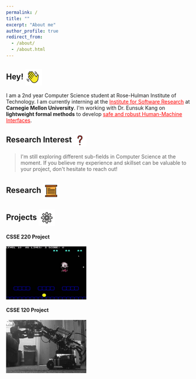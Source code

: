 ```yaml
---
permalink: /
title: ""
excerpt: "About me"
author_profile: true
redirect_from: 
  - /about/
  - /about.html
---
```

## Hey! 	<img src = "images/wavinghand.png" width = "45" height = "45" style="vertical-align:middle">

I am a 2nd year Computer Science student at Rose-Hulman Institute of Technology. I am currently interning at the <a href="https://www.cmu.edu/scs/isr/reuse/index.html" style="color:red">Institute for Software Research</a> at **Carnegie Mellon University**.
I'm working with Dr. Eunsuk Kang on **lightweight formal methods** to develop <a href="https://www.nsf.gov/awardsearch/showAward?AWD_ID=1918140&HistoricalAwards=false" style="color:red">safe and robust Human-Machine Interfaces</a>.

## Research Interest <img src = "images/questionmark.png" width = "35" height = "35" style="vertical-align:middle">

>I'm still exploring different sub-fields in Computer Science at the moment. If you believe my experience and skillset can be valuable to your project, don't hesitate to reach out!

## Research <img src = "images/scroll.png" width = "45" height = "45" style="vertical-align:middle">


## Projects <img src = "images/gear.png" width = "45" height = "45" style="vertical-align:middle">
#### CSSE 220 Project
<img src = "images/pacjoust.gif" width = "220" height = "145" style="vertical-align:middle">

#### CSSE 120 Project
<img src = "images/robotics.gif" width = "220" height = "145" style="vertical-align:middle">
